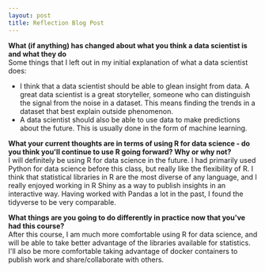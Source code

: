 ```yaml
---
layout: post
title: Reflection Blog Post
---
```

<b>What (if anything) has changed about what you think a data scientist is and what they do</b>
<br />
Some things that I left out in my initial explanation of what a data scientist does:
- I think that a data scientist should be able to glean insight from data. A great data scientist is a great storyteller, someone who can distinguish the signal from the noise in a dataset. This means finding the trends in a dataset that best explain outside phenomenon. 
- A data scientist should also be able to use data to make predictions about the future. This is usually done in the form of machine learning.

<b>What your current thoughts are in terms of using R for data science - do you think you'll continue to use R going forward?  Why or why not?</b>
<br />
I will definitely be using R for data science in the future. I had primarily used Python for data science before this class, but really like the flexibility of R. I think that statistical libraries in R are the most diverse of any language, and I really enjoyed working in R Shiny as a way to publish insights in an interactive way. Having worked with Pandas a lot in the past, I found the tidyverse to be very comparable.

<b>What things are you going to do differently in practice now that you've had this course?</b>
<br />
After this course, I am much more comfortable using R for data science, and will be able to take better advantage of the libraries available for statistics. I'll also be more comfortable taking advantage of docker containers to publish work and share/collaborate with others.

